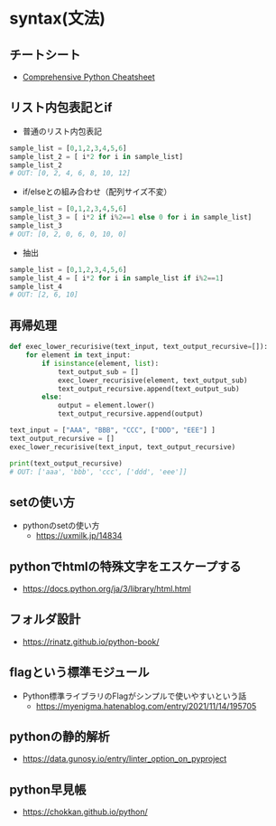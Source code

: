 # syntax(文法)

## チートシート

- [Comprehensive Python Cheatsheet](https://github.com/gto76/python-cheatsheet)

## リスト内包表記とif

- 普通のリスト内包表記
```python
sample_list = [0,1,2,3,4,5,6]
sample_list_2 = [ i*2 for i in sample_list]
sample_list_2
# OUT: [0, 2, 4, 6, 8, 10, 12]
```

- if/elseとの組み合わせ（配列サイズ不変）
```python
sample_list = [0,1,2,3,4,5,6]
sample_list_3 = [ i*2 if i%2==1 else 0 for i in sample_list]
sample_list_3
# OUT: [0, 2, 0, 6, 0, 10, 0]
```

- 抽出
```python
sample_list = [0,1,2,3,4,5,6]
sample_list_4 = [ i*2 for i in sample_list if i%2==1]
sample_list_4
# OUT: [2, 6, 10]
```

## 再帰処理

```python
def exec_lower_recurisive(text_input, text_output_recursive=[]):
    for element in text_input:
        if isinstance(element, list):
            text_output_sub = []
            exec_lower_recurisive(element, text_output_sub)
            text_output_recursive.append(text_output_sub)
        else:
            output = element.lower()
            text_output_recursive.append(output)

text_input = ["AAA", "BBB", "CCC", ["DDD", "EEE"] ]
text_output_recursive = []
exec_lower_recurisive(text_input, text_output_recursive)

print(text_output_recursive)
# OUT: ['aaa', 'bbb', 'ccc', ['ddd', 'eee']]
```

## setの使い方

- pythonのsetの使い方
  - https://uxmilk.jp/14834

## pythonでhtmlの特殊文字をエスケープする

- https://docs.python.org/ja/3/library/html.html

## フォルダ設計

- https://rinatz.github.io/python-book/

## flagという標準モジュール

- Python標準ライブラリのFlagがシンプルで使いやすいという話
  - https://myenigma.hatenablog.com/entry/2021/11/14/195705

## pythonの静的解析

- https://data.gunosy.io/entry/linter_option_on_pyproject

## python早見帳

- https://chokkan.github.io/python/